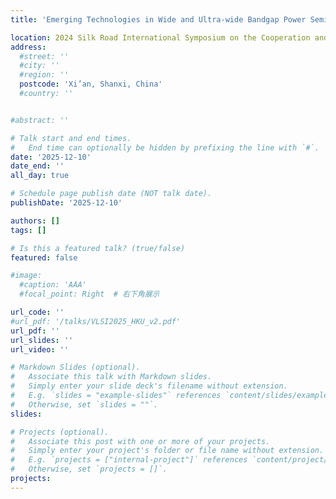 ```yaml
---
title: 'Emerging Technologies in Wide and Ultra-wide Bandgap Power Semiconductors'

location: 2024 Silk Road International Symposium on the Cooperation and Integration of Industry, Education, Research, and Application of Electrical Engineering
address:
  #street: ''
  #city: ''
  #region: ''
  postcode: 'Xi’an, Shanxi, China'
  #country: ''


#abstract: ''

# Talk start and end times.
#   End time can optionally be hidden by prefixing the line with `#`.
date: '2025-12-10'
date_end: ''
all_day: true

# Schedule page publish date (NOT talk date).
publishDate: '2025-12-10'

authors: []
tags: []

# Is this a featured talk? (true/false)
featured: false

#image:
  #caption: 'AAA'
  #focal_point: Right  # 右下角展示

url_code: ''
#url_pdf: '/talks/VLSI2025_HKU_v2.pdf'
url_pdf: ''
url_slides: ''
url_video: ''

# Markdown Slides (optional).
#   Associate this talk with Markdown slides.
#   Simply enter your slide deck's filename without extension.
#   E.g. `slides = "example-slides"` references `content/slides/example-slides.md`.
#   Otherwise, set `slides = ""`.
slides:

# Projects (optional).
#   Associate this post with one or more of your projects.
#   Simply enter your project's folder or file name without extension.
#   E.g. `projects = ["internal-project"]` references `content/project/deep-learning/index.md`.
#   Otherwise, set `projects = []`.
projects:
---
```

